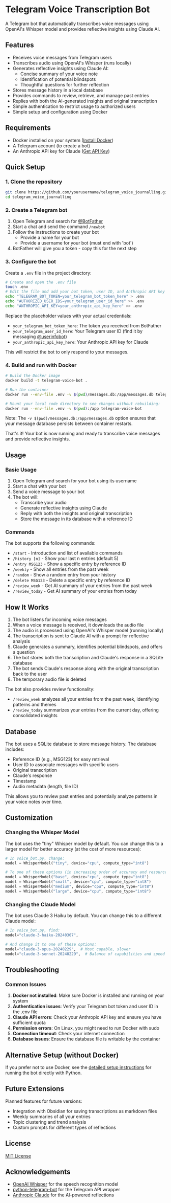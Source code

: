 # Telegram Voice Transcription Bot

A Telegram bot that automatically transcribes voice messages using OpenAI's Whisper model and provides reflective insights using Claude AI.

## Features

- Receives voice messages from Telegram users
- Transcribes audio using OpenAI's Whisper (runs locally)
- Generates reflective insights using Claude AI:
  - Concise summary of your voice note
  - Identification of potential blindspots
  - Thoughtful questions for further reflection
- Stores message history in a local database
- Provides commands to review, retrieve, and manage past entries
- Replies with both the AI-generated insights and original transcription
- Simple authentication to restrict usage to authorized users
- Simple setup and configuration using Docker

## Requirements

- Docker installed on your system ([Install Docker](https://docs.docker.com/get-docker/))
- A Telegram account (to create a bot)
- An Anthropic API key for Claude ([Get API Key](https://console.anthropic.com/))

## Quick Setup

### 1. Clone the repository

```bash
git clone https://github.com/yourusername/telegram_voice_journalling.git
cd telegram_voice_journalling
```

### 2. Create a Telegram bot

1. Open Telegram and search for [@BotFather](https://t.me/BotFather)
2. Start a chat and send the command `/newbot`
3. Follow the instructions to create your bot
   - Provide a name for your bot
   - Provide a username for your bot (must end with 'bot')
4. BotFather will give you a token - copy this for the next step

### 3. Configure the bot

Create a `.env` file in the project directory:

```bash
# Create and open the .env file
touch .env
# Edit the file and add your bot token, user ID, and Anthropic API key
echo "TELEGRAM_BOT_TOKEN=your_telegram_bot_token_here" > .env
echo "AUTHORIZED_USER_IDS=your_telegram_user_id_here" >> .env
echo "ANTHROPIC_API_KEY=your_anthropic_api_key_here" >> .env
```

Replace the placeholder values with your actual credentials:
- `your_telegram_bot_token_here`: The token you received from BotFather
- `your_telegram_user_id_here`: Your Telegram user ID (find it by messaging [@userinfobot](https://t.me/userinfobot))
- `your_anthropic_api_key_here`: Your Anthropic API key for Claude

This will restrict the bot to only respond to your messages.

### 4. Build and run with Docker

```bash
# Build the Docker image
docker build -t telegram-voice-bot .

# Run the container
docker run --env-file .env -v $(pwd)/messages.db:/app/messages.db telegram-voice-bot

# Mount your local code directory to see changes without rebuilding:
docker run --env-file .env -v $(pwd):/app telegram-voice-bot
```

Note: The `-v $(pwd)/messages.db:/app/messages.db` option ensures that your message database persists between container restarts.

That's it! Your bot is now running and ready to transcribe voice messages and provide reflective insights.

## Usage

### Basic Usage

1. Open Telegram and search for your bot using its username
2. Start a chat with your bot
3. Send a voice message to your bot
4. The bot will:
   - Transcribe your audio
   - Generate reflective insights using Claude
   - Reply with both the insights and original transcription
   - Store the message in its database with a reference ID

### Commands

The bot supports the following commands:

- `/start` - Introduction and list of available commands
- `/history [n]` - Show your last n entries (default 5)
- `/entry MSG123` - Show a specific entry by reference ID
- `/weekly` - Show all entries from the past week
- `/random` - Show a random entry from your history
- `/delete MSG123` - Delete a specific entry by reference ID
- `/review_week` - Get AI summary of your entries from the past week
- `/review_today` - Get AI summary of your entries from today

## How It Works

1. The bot listens for incoming voice messages
2. When a voice message is received, it downloads the audio file
3. The audio is processed using OpenAI's Whisper model (running locally)
4. The transcription is sent to Claude AI with a prompt for reflective analysis
5. Claude generates a summary, identifies potential blindspots, and offers a question
6. The bot stores both the transcription and Claude's response in a SQLite database
7. The bot sends Claude's response along with the original transcription back to the user
8. The temporary audio file is deleted

The bot also provides review functionality:
- `/review_week` analyzes all your entries from the past week, identifying patterns and themes
- `/review_today` summarizes your entries from the current day, offering consolidated insights

## Database

The bot uses a SQLite database to store message history. The database includes:

- Reference ID (e.g., MSG123) for easy retrieval
- User ID to associate messages with specific users
- Original transcription
- Claude's response
- Timestamp
- Audio metadata (length, file ID)

This allows you to review past entries and potentially analyze patterns in your voice notes over time.

## Customization

### Changing the Whisper Model

The bot uses the "tiny" Whisper model by default. You can change this to a larger model for better accuracy (at the cost of more resources):

```python
# In voice_bot.py, change:
model = WhisperModel("tiny", device="cpu", compute_type="int8")

# To one of these options (in increasing order of accuracy and resource usage):
model = WhisperModel("base", device="cpu", compute_type="int8")
model = WhisperModel("small", device="cpu", compute_type="int8")
model = WhisperModel("medium", device="cpu", compute_type="int8")
model = WhisperModel("large", device="cpu", compute_type="int8")
```

### Changing the Claude Model

The bot uses Claude 3 Haiku by default. You can change this to a different Claude model:

```python
# In voice_bot.py, find:
model="claude-3-haiku-20240307",

# And change it to one of these options:
model="claude-3-opus-20240229",  # Most capable, slower
model="claude-3-sonnet-20240229",  # Balance of capabilities and speed
```

## Troubleshooting

### Common Issues

1. **Docker not installed**: Make sure Docker is installed and running on your system
2. **Authentication issues**: Verify your Telegram bot token and user ID in the .env file
3. **Claude API errors**: Check your Anthropic API key and ensure you have sufficient quota
4. **Permission errors**: On Linux, you might need to run Docker with sudo
5. **Connection timeout**: Check your internet connection
6. **Database issues**: Ensure the database file is writable by the container

## Alternative Setup (without Docker)

If you prefer not to use Docker, see the [detailed setup instructions](SETUP_WITHOUT_DOCKER.md) for running the bot directly with Python.

## Future Extensions

Planned features for future versions:
- Integration with Obsidian for saving transcriptions as markdown files
- Weekly summaries of all your entries
- Topic clustering and trend analysis
- Custom prompts for different types of reflections

## License

[MIT License](LICENSE)

## Acknowledgements

- [OpenAI Whisper](https://github.com/openai/whisper) for the speech recognition model
- [python-telegram-bot](https://github.com/python-telegram-bot/python-telegram-bot) for the Telegram API wrapper
- [Anthropic Claude](https://www.anthropic.com/claude) for the AI-powered reflections 